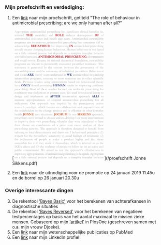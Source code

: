 <!-- # Welkom op de persoonlijke site van Jonne Sikkens. U kunt hier het volgende vinden: -->

### Mijn proefschrift en verdediging:
1. Een <a href="proefschrift Jonne Sikkens.pdf" target="_blank">link</a> naar mijn proefschrift, getiteld "The role of behaviour in antimicrobial prescribing; are we only human after all?"

    [<img src="20181219 Cover proefschrift groot.jpg" alt="cover proefschrift" width="300"/>](/proefschrift Jonne Sikkens.pdf)
    <!-- [![cover proefschrift](/20181219 Cover proefschrift groot.jpg =300x)](/proefschrift Jonne Sikkens.pdf)-->

2. Een <a href="Uitnodiging promotie en borrel.pdf" target="_blank">link</a> naar de uitnodiging voor de promotie op 24 januari 2019 11.45u en de borrel op 26 januari 20.30u

### Overige interessante dingen
3. De rekentool <a href="https://jonne.shinyapps.io/BayesBasic/" target="_blank">'Bayes Basic'</a> voor het berekenen van achterafkansen in diagnostische situaties
4. De rekentool <a href="https://jonne.shinyapps.io/BayesReverse/" target="_blank">'Bayes Reversed'</a> voor het berekenen van negatieve testpercentages op basis van het aantal maximaal te missen zieke mensen. Gebaseerd op mijn ['artikel'](https://https://journals.plos.org/plosone/article?id=10.1371/journal.pone.0150891) in PlosOne (geschreven samen met o.a. mijn vrouw Djoeke).
5. Een <a href="https://www.ncbi.nlm.nih.gov/pubmed/?term=sikkens%20jj%5BAuthor%5D&cmd=DetailsSearch" target="_blank">link</a> naar mijn wetenschappelijke publicaties op PubMed
6. Een <a href="https://www.linkedin.com/in/jonnesikkens/" target="_blank">link</a> naar mijn LinkedIn profiel
